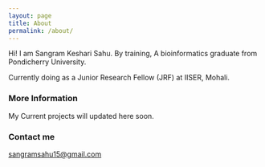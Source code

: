 ```yaml
---
layout: page
title: About
permalink: /about/
---
```


Hi! I am Sangram Keshari Sahu. By training, A bioinformatics graduate from Pondicherry University.

Currently doing as a Junior Research Fellow (JRF) at IISER, Mohali.

### More Information

My Current projects will updated here soon.

### Contact me

[sangramsahu15@gmail.com](mailto:sangramsahu15@gmail.com)
